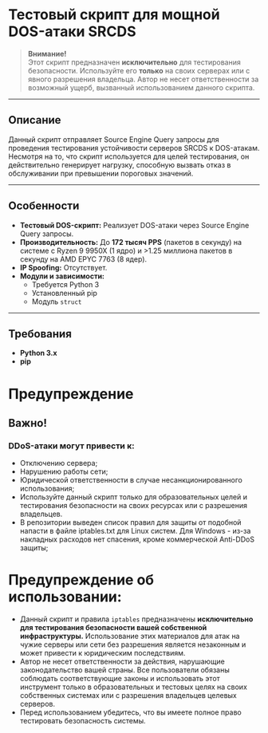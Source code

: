 # Тестовый скрипт для мощной DOS-атаки SRCDS

> **Внимание!**  
> Этот скрипт предназначен **исключительно** для тестирования безопасности. Используйте его **только** на своих серверах или с явного разрешения владельца. Автор не несет ответственности за возможный ущерб, вызванный использованием данного скрипта.

---

## Описание

Данный скрипт отправляет Source Engine Query запросы для проведения тестирования устойчивости серверов SRCDS к DOS-атакам. Несмотря на то, что скрипт используется для целей тестирования, он действительно генерирует нагрузку, способную вызвать отказ в обслуживании при превышении пороговых значений.

---

## Особенности

- **Тестовый DOS-скрипт:** Реализует DOS-атаки через Source Engine Query запросы.
- **Производительность:** До **172 тысяч PPS** (пакетов в секунду) на системе с Ryzen 9 9950X (1 ядро) и >1.25 миллиона пакетов в секунду на AMD EPYC 7763 (8 ядер).
- **IP Spoofing:** Отсутствует.
- **Модули и зависимости:**  
  - Требуется Python 3  
  - Установленный pip  
  - Модуль `struct`

---

## Требования

- **Python 3.x**
- **pip**

# Предупреждение
## Важно!
### DDoS-атаки могут привести к:

- Отключению сервера;
- Нарушению работы сети;
- Юридической ответственности в случае несанкционированного использования;
- Используйте данный скрипт только для образовательных целей и тестирования безопасности на своих ресурсах или с разрешения владельцев.
- В репозитории выведен список правил для защиты от подобной напасти в файле iptables.txt для Linux систем. Для Windows - из-за накладных расходов нет спасения, кроме коммерческой Anti-DDoS защиты;
  
# Предупреждение об использовании:
- Данный скрипт и правила `iptables` предназначены __исключительно для тестирования безопасности вашей собственной инфраструктуры.__ Использование этих материалов для атак на чужие серверы или сети без разрешения является незаконным и может привести к юридическим последствиям.
- Автор не несет ответственности за действия, нарушающие законодательство вашей страны. Все пользователи обязаны соблюдать соответствующие законы и использовать этот инструмент только в образовательных и тестовых целях на своих собственных системах или с разрешения владельцев целевых серверов.
- Перед использованием убедитесь, что вы имеете полное право тестировать безопасность системы.

